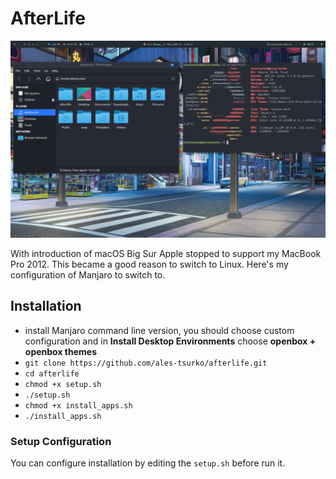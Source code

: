 # AfterLife

![screenshot](screenshot.png)

With introduction of macOS Big Sur Apple stopped to support my MacBook Pro 2012.
This became a good reason to switch to Linux.
Here's my configuration of Manjaro to switch to.




## Installation

- install Manjaro command line version, you should choose custom configuration
  and in **Install Desktop Environments** choose **openbox + openbox themes**
- `git clone https://github.com/ales-tsurko/afterlife.git`
- `cd afterlife`
- `chmod +x setup.sh`
- `./setup.sh`
- `chmod +x install_apps.sh`
- `./install_apps.sh`


### Setup Configuration

You can configure installation by editing the `setup.sh` before run it.

